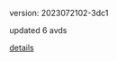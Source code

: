version: 2023072102-3dc1

updated 6 avds

[details](https://github.com/0x74f917491bfa7ebfa379/ali_avd_db/blob/master/change_log/2023/07/21/02/3dc1.txt)